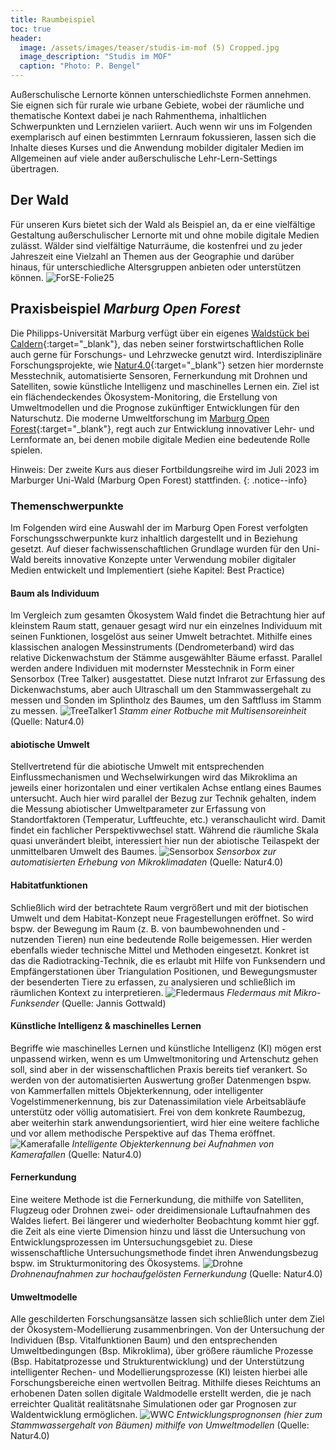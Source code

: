 ```yaml
---
title: Raumbeispiel
toc: true
header:
  image: /assets/images/teaser/studis-im-mof (5) Cropped.jpg
  image_description: "Studis im MOF"
  caption: "Photo: P. Bengel"
---
```


Außerschulische Lernorte können unterschiedlichste Formen annehmen. 
Sie eignen sich für rurale wie urbane Gebiete, wobei der räumliche und thematische Kontext 
dabei je nach Rahmenthema, inhaltlichen Schwerpunkten und Lernzielen variiert. Auch wenn wir uns im Folgenden exemplarisch auf einen bestimmten Lernraum fokussieren, lassen sich die Inhalte dieses Kurses und die Anwendung mobilder digitaler Medien im Allgemeinen auf viele ander außerschulische Lehr-Lern-Settings übertragen.
<!--more--> 
## Der Wald
Für unseren Kurs bietet sich der Wald als Beispiel an, da er eine vielfältige Gestaltung außerschulischer Lernorte mit und ohne mobile digitale Medien zulässt. Wälder sind vielfältige Naturräume, die kostenfrei und zu jeder Jahreszeit eine Vielzahl an Themen aus der Geographie und darüber hinaus, für unterschiedliche Altersgruppen anbieten oder unterstützen können. 
![ForSE-Folie25]({{site.baseurl}}/assets/images/ForSE-Folie25.png)


## Praxisbeispiel *Marburg Open Forest*
Die Philipps-Universität Marburg verfügt über ein eigenes [Waldstück bei Caldern](https://www.openstreetmap.org/search?whereami=1&query=50.84060%2C8.69065#map=15/50.8390/8.6821){:target="_blank"}, das neben seiner forstwirtschaftlichen Rolle auch gerne für Forschungs- und Lehrzwecke genutzt wird. Interdisziplinäre Forschungsprojekte, wie [Natur4.0](https://www.uni-marburg.de/de/fb19/natur40){:target="_blank"} setzen hier mordernste Messtechnik, automatisierte Sensoren, Fernerkundung mit Drohnen und Satelliten, sowie künstliche Intelligenz und maschinelles Lernen ein. Ziel ist ein flächendeckendes Ökosystem-Monitoring, die Erstellung von Umweltmodellen und die Prognose zukünftiger Entwicklungen für den Naturschutz. Die moderne Umweltforschung im [Marburg Open Forest](https://www.uni-marburg.de/de/fb19/fachbereich/infrastruktur/mof){:target="_blank"}, regt auch zur Entwicklung innovativer Lehr- und Lernformate an, bei denen mobile digitale Medien eine bedeutende Rolle spielen. 

Hinweis: Der zweite Kurs aus dieser Fortbildungsreihe wird im Juli 2023 im Marburger Uni-Wald (Marburg Open Forest) stattfinden.
{: .notice--info}

### Themenschwerpunkte
Im Folgenden wird eine Auswahl der im Marburg Open Forest verfolgten Forschungsschwerpunkte kurz inhaltlich dargestellt und in Beziehung gesetzt. Auf dieser fachwissenschaftlichen Grundlage wurden für den Uni-Wald bereits innovative Konzepte unter Verwendung mobiler digitaler Medien entwickelt und Implementiert (siehe Kapitel: Best Practice) 
#### Baum als Individuum
Im Vergleich zum gesamten Ökosystem Wald findet die Betrachtung hier auf kleinstem Raum statt, genauer gesagt wird nur ein einzelnes Individuum mit seinen Funktionen, losgelöst aus seiner Umwelt betrachtet. Mithilfe eines klassischen analogen Messinstruments (Dendrometerband) wird das relative Dickenwachstum der Stämme ausgewählter Bäume erfasst. Parallel werden andere Individuen mit modernster Messtechnik in Form einer Sensorbox (Tree Talker) ausgestattet. Diese nutzt Infrarot zur Erfassung des Dickenwachstums, aber auch Ultraschall um den Stammwassergehalt zu messen und Sonden im Splintholz des Baumes, um den Saftfluss im Stamm zu messen. 
![TreeTalker1]({{site.baseurl}}/assets/images/TreeTalker1.png)
*Stamm einer Rotbuche mit Multisensoreinheit* (Quelle: Natur4.0)<br>
#### abiotische Umwelt
Stellvertretend für die abiotische Umwelt mit entsprechenden Einflussmechanismen und Wechselwirkungen wird das Mikroklima an jeweils einer horizontalen und einer vertikalen Achse entlang eines Baumes untersucht. Auch hier wird parallel der Bezug zur Technik gehalten, indem die Messung abiotischer Umweltparameter zur Erfassung von Standortfaktoren (Temperatur, Luftfeuchte, etc.) veranschaulicht wird. Damit findet ein fachlicher Perspektivwechsel statt. Während die räumliche Skala quasi unverändert bleibt, interessiert hier nun der abiotische Teilaspekt der unmittelbaren Umwelt des Baumes.
![Sensorbox]({{site.baseurl}}/assets/images/Sensorbox.jpg)
*Sensorbox zur automatisierten Erhebung von Mikroklimadaten* (Quelle: Natur4.0)<br>
#### Habitatfunktionen
Schließlich wird der betrachtete Raum vergrößert und mit der biotischen Umwelt und dem Habitat-Konzept neue Fragestellungen eröffnet. So wird bspw. der Bewegung im Raum (z. B. von baumbewohnenden und -nutzenden Tieren) nun eine bedeutende Rolle beigemessen. Hier werden ebenfalls wieder technische Mittel und Methoden eingesetzt. Konkret ist das die Radiotracking-Technik, die es erlaubt mit Hilfe von Funksendern und Empfängerstationen über Triangulation Positionen, und Bewegungsmuster der besenderten Tiere zu erfassen, zu analysieren und schließlich im räumlichen Kontext zu interpretieren.
![Fledermaus]({{site.baseurl}}/assets/images/Fledermaus.jpg)
*Fledermaus mit Mikro-Funksender* (Quelle: Jannis Gottwald)<br>
#### Künstliche Intelligenz & maschinelles Lernen
Begriffe wie maschinelles Lernen und künstliche Intelligenz (KI) mögen erst unpassend wirken, wenn es um Umweltmonitoring und Artenschutz gehen soll, sind aber in der wissenschaftlichen Praxis bereits tief verankert. So werden von der automatisierten Auswertung großer Datenmengen bspw. von Kammerfallen mittels Objekterkennung, oder intelligenter Vogelstimmenerkennung, bis zur Datenassimilation viele Arbeitsabläufe unterstütz oder völlig automatisiert. Frei von dem konkrete Raumbezug, aber weiterhin stark anwendungsorientiert, wird hier eine weitere fachliche und vor allem methodische Perspektive auf das Thema eröffnet.
![Kamerafalle]({{site.baseurl}}/assets/images/Kamerafalle.jpg)
*Intelligente Objekterkennung bei Aufnahmen von Kamerafallen* (Quelle: Natur4.0)<br>
#### Fernerkundung
Eine weitere Methode ist die Fernerkundung, die mithilfe von Satelliten, Flugzeug oder Drohnen zwei- oder dreidimensionale Luftaufnahmen des Waldes liefert. Bei längerer und wiederholter Beobachtung kommt hier ggf. die Zeit als eine vierte Dimension hinzu und lässt die Untersuchung von Entwicklungsprozessen im Untersuchungsgebiet zu. Diese wissenschaftliche Untersuchungsmethode findet ihren Anwendungsbezug bspw. im Strukturmonitoring des Ökosystems.
![Drohne]({{site.baseurl}}/assets/images/Drohne.PNG)
*Drohnenaufnahmen zur hochaufgelösten Fernerkundung* (Quelle: Natur4.0)<br>
#### Umweltmodelle
Alle geschilderten Forschungsansätze lassen sich schließlich unter dem Ziel der Ökosystem-Modellierung zusammenbringen. Von der Untersuchung der Individuen (Bsp. Vitalfunktionen Baum) und den entsprechenden Umweltbedingungen (Bsp. Mikroklima), über größere räumliche Prozesse (Bsp. Habitatprozesse und Strukturentwicklung) und der Unterstützung intelligenter Rechen- und Modellierungsprozesse (KI) leisten hierbei alle Forschungsbereiche einen wertvollen Beitrag. Mithilfe dieses Reichtums an erhobenen Daten sollen digitale Waldmodelle erstellt werden, die je nach erreichter Qualität realitätsnahe Simulationen oder gar Prognosen zur Waldentwicklung ermöglichen. 
![WWC]({{site.baseurl}}/assets/images/WWC.jpg)
*Entwicklungsprognonsen (hier zum Stammwassergehalt von Bäumen) mithilfe von Umweltmodellen* (Quelle: Natur4.0)<br>
